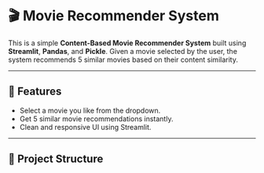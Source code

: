# 🎬 Movie Recommender System

This is a simple **Content-Based Movie Recommender System** built using **Streamlit**, **Pandas**, and **Pickle**. Given a movie selected by the user, the system recommends 5 similar movies based on their content similarity.

---

## 🚀 Features

- Select a movie you like from the dropdown.
- Get 5 similar movie recommendations instantly.
- Clean and responsive UI using Streamlit.

---

## 📁 Project Structure

